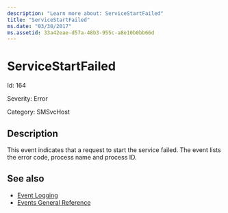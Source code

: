 ```yaml
---
description: "Learn more about: ServiceStartFailed"
title: "ServiceStartFailed"
ms.date: "03/30/2017"
ms.assetid: 33a42eae-d57a-48b3-955c-a8e10b0bb66d
---
```

# ServiceStartFailed

Id: 164  
  
 Severity: Error  
  
 Category: SMSvcHost  
  
## Description  

 This event indicates that a request to start the service failed. The event lists the error code, process name and process ID.  
  
## See also

- [Event Logging](index.md)
- [Events General Reference](events-general-reference.md)
